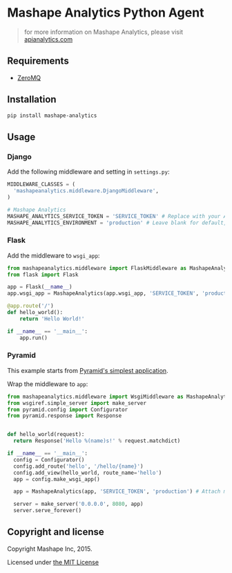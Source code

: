 # Mashape Analytics Python Agent

> for more information on Mashape Analytics, please visit [apianalytics.com](https://www.apianalytics.com)

## Requirements

- [ZeroMQ](http://zeromq.org/intro:get-the-software)

## Installation

```sh
pip install mashape-analytics
```

## Usage

### Django

Add the following middleware and setting in `settings.py`:

```python
MIDDLEWARE_CLASSES = (
  'mashapeanalytics.middleware.DjangoMiddleware',
)

# Mashape Analytics
MASHAPE_ANALYTICS_SERVICE_TOKEN = 'SERVICE_TOKEN' # Replace with your App Service Token
MASHAPE_ANALYTICS_ENVIRONMENT = 'production' # Leave blank for default, or replace with your Environment ID
```
### Flask

Add the middleware to `wsgi_app`:

```python
from mashapeanalytics.middleware import FlaskMiddleware as MashapeAnalytics
from flask import Flask

app = Flask(__name__)
app.wsgi_app = MashapeAnalytics(app.wsgi_app, 'SERVICE_TOKEN', 'production') # Attach middleware with environment, `production`

@app.route('/')
def hello_world():
    return 'Hello World!'

if __name__ == '__main__':
    app.run()
```

### Pyramid

This example starts from [Pyramid's simplest application](http://docs.pylonsproject.org/docs/pyramid/en/latest/index.html).

Wrap the middleware to `app`:

```python
from mashapeanalytics.middleware import WsgiMiddleware as MashapeAnalytics
from wsgiref.simple_server import make_server
from pyramid.config import Configurator
from pyramid.response import Response


def hello_world(request):
  return Response('Hello %(name)s!' % request.matchdict)

if __name__ == '__main__':
  config = Configurator()
  config.add_route('hello', '/hello/{name}')
  config.add_view(hello_world, route_name='hello')
  app = config.make_wsgi_app()

  app = MashapeAnalytics(app, 'SERVICE_TOKEN', 'production') # Attach middleware with environment, `production`

  server = make_server('0.0.0.0', 8080, app)
  server.serve_forever()
```

## Copyright and license

Copyright Mashape Inc, 2015.

Licensed under [the MIT License](https://github.com/mashape/analytics-agent-python/blob/master/LICENSE)
